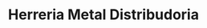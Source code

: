 ---
title: "Herreria Metal Distribudoria"
url: /santiago/herreria-metal-distribudoria/
shop: general
---